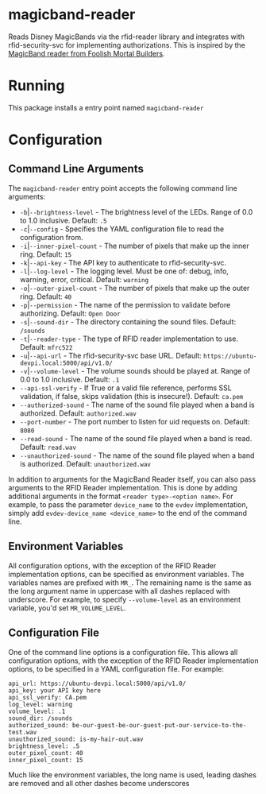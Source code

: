 # magicband-reader
Reads Disney MagicBands via the rfid-reader library and integrates with rfid-security-svc for implementing authorizations. This is inspired by the [MagicBand reader from Foolish Mortal Builders](https://www.youtube.com/watch?v=HJ8CTLgmcSk&t=503s).

# Running
This package installs a entry point named `magicband-reader`

# Configuration
## Command Line Arguments
The `magicband-reader` entry point accepts the following command line arguments:
* `-b`|`--brightness-level` - The brightness level of the LEDs. Range of 0.0 to 1.0 inclusive. Default: `.5`
* `-c`|`--config` - Specifies the YAML configuration file to read the configuration from.
* `-i`|`--inner-pixel-count` - The number of pixels that make up the inner ring. Default: `15`
* `-k`|`--api-key` - The API key to authenticate to rfid-security-svc.
* `-l`|`--log-level` - The logging level. Must be one of: debug, info, warning, error, critical. Default: `warning`
* `-o`|`--outer-pixel-count` - The number of pixels that make up the outer ring. Default: `40`
* `-p`|`--permission` - The name of the permission to validate before authorizing. Default: `Open Door`
* `-s`|`--sound-dir` - The directory containing the sound files. Default: `/sounds`
* `-t`|`--reader-type` - The type of RFID reader implementation to use. Default: `mfrc522`
* `-u`|`--api-url` - The rfid-security-svc base URL. Default: `https://ubuntu-devpi.local:5000/api/v1.0/`
* `-v`|`--volume-level` - The volume sounds should be played at. Range of 0.0 to 1.0 inclusive. Default: `.1`
* `--api-ssl-verify` - If True or a valid file reference, performs SSL validation, if false, skips validation (this is insecure!). Default: `ca.pem`
* `--authorized-sound` - The name of the sound file played when a band is authorized. Default: `authorized.wav`
* `--port-number` - The port number to listen for uid requests on. Default: `8080`
* `--read-sound` - The name of the sound file played when a band is read. Default: `read.wav`
* `--unauthorized-sound` - The name of the sound file played when a band is authorized. Default: `unauthorized.wav`

In addition to arguments for the MagicBand Reader itself, you can also pass arguments to the RFID Reader implementation. This is done by adding additional arguments in the format `<reader type>-<option name>`. For example, to pass the parameter `device_name` to the `evdev` implementation, simply add `evdev-device_name <device_name>` to the end of the command line.

## Environment Variables
All configuration options, with the exception of the RFID Reader implementation options, can be specified as environment variables. The variables names are prefixed with `MR_`. The remaining name is the same as the long argument name in uppercase with all dashes replaced with underscore. For example, to specify `--volume-level` as an environment variable, you'd set `MR_VOLUME_LEVEL`.

## Configuration File
One of the command line options is a configuration file. This allows all configuration options, with the exception of the RFID Reader implementation options, to be specified in a YAML configuration file. For example:

```
api_url: https://ubuntu-devpi.local:5000/api/v1.0/
api_key: your API key here
api_ssl_verify: CA.pem
log_level: warning
volume_level: .1
sound_dir: /sounds
authorized_sound: be-our-guest-be-our-guest-put-our-service-to-the-test.wav
unauthorized_sound: is-my-hair-out.wav
brightness_level: .5
outer_pixel_count: 40
inner_pixel_count: 15
```

Much like the environment variables, the long name is used, leading dashes are removed and all other dashes become underscores

